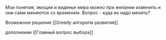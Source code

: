 Мои понятия, эмоции и виденье мира можно при желании изменить и они сами меняются со временем. Вопрос  - куда их надо менять?

Возможное решение [[Greedy алгоритм развития]]

дополнение [[Главный вопрос выбора]]